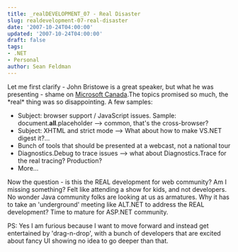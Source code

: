 ```yaml
---
title: _realDEVELOPMENT_07 - Real Disaster
slug: realdevelopment-07-real-disaster
date: '2007-10-24T04:00:00'
updated: '2007-10-24T04:00:00'
draft: false
tags:
- .NET
- Personal
author: Sean Feldman
---
```



Let me first clarify - John Bristowe is a great speaker, but what he was presenting - shame on [Microsoft Canada](http://msdn.microsoft.com/canada/realdev/).The topics promised so much, the \*real\* thing was so disappointing. A few samples:

* Subject: browser support / JavaScript issues. Sample: document.**all**.placeholder --> common, that's the cross-browser?
* Subject: XHTML and strict mode --> What about how to make VS.NET digest it?...
* Bunch of tools that should be presented at a webcast, not a national tour
* Diagnostics.Debug to trace issues --> what about Diagnostics.Trace for the real tracing? Production?
* More...

Now the question - is this the REAL development for web community? Am I missing something? Felt like attending a show for kids, and not developers. No wonder Java community folks are looking at us as armatures. Why it has to take an 'underground' meeting like ALT.NET to address the REAL development? Time to mature for ASP.NET community.

PS: Yes I am furious because I want to move forward and instead get entertained by 'drag-n-drop', with a bunch of developers that are excited about fancy UI showing no idea to go deeper than that.


